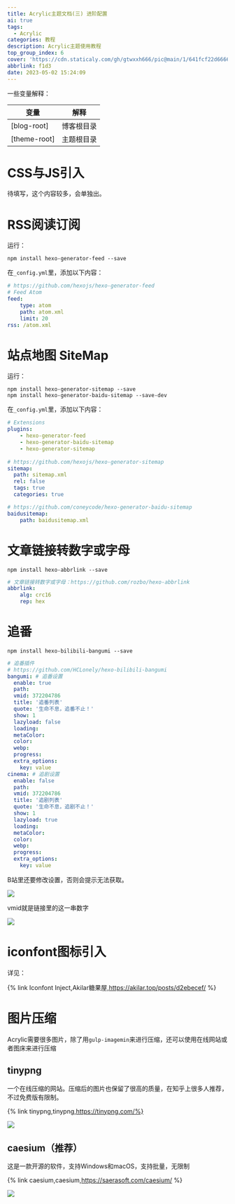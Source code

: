 ```yaml
---
title: Acrylic主题文档(三) 进阶配置
ai: true
tags:
  - Acrylic
categories: 教程
description: Acrylic主题使用教程
top_group_index: 6
cover: 'https://cdn.staticaly.com/gh/gtwxxh666/pic@main/1/641fcf22d6666.jpg'
abbrlink: f1d3
date: 2023-05-02 15:24:09
---
```


一些变量解释：

| 变量         | 解释       |
| ------------ | ---------- |
| [blog-root]  | 博客根目录 |
| [theme-root] | 主题根目录 |

# CSS与JS引入

待填写，这个内容较多，会单独出。

# RSS阅读订阅

运行：

```shell
npm install hexo-generator-feed --save
```

在`_config.yml`里，添加以下内容：

```yaml
# https://github.com/hexojs/hexo-generator-feed
# Feed Atom
feed:
    type: atom
    path: atom.xml
    limit: 20
rss: /atom.xml
```

# 站点地图 SiteMap

运行：

```shell
npm install hexo-generator-sitemap --save
npm install hexo-generator-baidu-sitemap --save-dev
```

在`_config.yml`里，添加以下内容：

```yaml
# Extensions
plugins:
    - hexo-generator-feed
    - hexo-generator-baidu-sitemap
    - hexo-generator-sitemap
 
# https://github.com/hexojs/hexo-generator-sitemap
sitemap:
  path: sitemap.xml
  rel: false
  tags: true
  categories: true

# https://github.com/coneycode/hexo-generator-baidu-sitemap
baidusitemap:
    path: baidusitemap.xml
```

# 文章链接转数字或字母

```shell
npm install hexo-abbrlink --save
```

```yaml
# 文章链接转数字或字母：https://github.com/rozbo/hexo-abbrlink
abbrlink:
	alg: crc16   
	rep: hex
```

# 追番

```shell
npm install hexo-bilibili-bangumi --save
```

```yaml
# 追番插件
# https://github.com/HCLonely/hexo-bilibili-bangumi
bangumi: # 追番设置
  enable: true
  path:
  vmid: 372204786
  title: '追番列表'
  quote: '生命不息，追番不止！'
  show: 1
  lazyload: false
  loading:
  metaColor:
  color:
  webp:
  progress:
  extra_options:
    key: value
cinema: # 追剧设置
  enable: false
  path:
  vmid: 372204786
  title: '追剧列表'
  quote: '生命不息，追剧不止！'
  show: 1
  lazyload: true
  loading:
  metaColor:
  color:
  webp:
  progress:
  extra_options:
    key: value
```

B站里还要修改设置，否则会提示无法获取。

![](https://img.gtwxxh.cn/i/2023/05/6450c7113a8d5.webp)

vmid就是链接里的这一串数字

![](https://img.gtwxxh.cn/i/2023/05/6450c769e0d99.webp)

# iconfont图标引入

详见：

{% link Iconfont Inject,Akilar糖果屋,https://akilar.top/posts/d2ebecef/ %}

# 图片压缩

Acrylic需要很多图片，除了用`gulp-imagemin`来进行压缩，还可以使用在线网站或者图床来进行压缩

## tinypng

一个在线压缩的网站。压缩后的图片也保留了很高的质量，在知乎上很多人推荐，不过免费版有限制。

{% link tinypng,tinypng,https://tinypng.com/%}

![](https://img.gtwxxh.cn/i/2023/05/6450c95aacb1e.webp)

## caesium（推荐）

这是一款开源的软件，支持Windows和macOS，支持批量，无限制

{% link caesium,caesium,https://saerasoft.com/caesium/ %}

![](https://img.gtwxxh.cn/i/2023/05/6450ca68b5251.webp)
